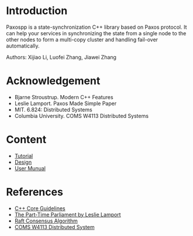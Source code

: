 # Introduction

Paxospp is a state-synchronization C++ library based on Paxos protocol. It can help your services in synchronizing the state from a single node to the other nodes to form a multi-copy cluster and handling fail-over automatically.

Authors: Xijiao Li, Luofei Zhang, Jiawei Zhang

# Acknowledgement

- Bjarne Stroustrup. Modern C++ Features
- Leslie Lamport. Paxos Made Simple Paper
- MIT. 6.824: Distributed Systems
- Columbia University. COMS W4113 Distributed Systems

# Content

- [Tutorial](documentations/tutorial.md)
- [Design](documentations/design.md)
- [User Munual](https://xijiaoli.github.io/Paxospp/files.html)

# References

- [C++ Core Guidelines](https://isocpp.github.io/CppCoreGuidelines/CppCoreGuidelines)
- [The Part-Time Parliament by Leslie Lamport](https://lamport.azurewebsites.net/pubs/lamport-paxos.pdf)
- [Raft Consensus Algorithm](https://raft.github.io)
- [COMS W4113 Distributed System](https://columbia.github.io/ds1-class/lectures/07-paxos.pdf)
